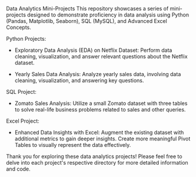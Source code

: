 Data Analytics Mini-Projects
This repository showcases a series of mini-projects designed to demonstrate proficiency in data analysis using Python (Pandas, Matplotlib, Seaborn), SQL (MySQL), and Advanced Excel Concepts.

Python Projects:
- Exploratory Data Analysis (EDA) on Netflix Dataset:
   Perform data cleaning, visualization, and answer relevant questions about the Netflix dataset.

- Yearly Sales Data Analysis:
   Analyze yearly sales data, involving data cleaning, visualization, and answering key questions.

SQL Project:
- Zomato Sales Analysis:
   Utilize a small Zomato dataset with three tables to solve real-life business problems related to sales and other queries.

Excel Project:
- Enhanced Data Insights with Excel:
   Augment the existing dataset with additional metrics to gain deeper insights.
   Create more meaningful Pivot Tables to visually represent the data effectively.



Thank you for exploring these data analytics projects! Please feel free to delve into each project's respective directory for more detailed information and code.
